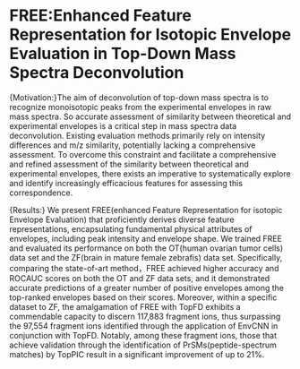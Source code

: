 # FREE:Enhanced Feature Representation for Isotopic Envelope Evaluation in Top-Down Mass Spectra Deconvolution
{Motivation:}The aim of deconvolution of top-down mass spectra is to recognize  monoisotopic peaks from the experimental envelopes in raw mass spectra. So accurate assessment of similarity between theoretical and experimental envelopes is a critical step in mass spectra data deconvolution. Existing evaluation methods primarily rely on intensity differences and m/z similarity, potentially lacking a comprehensive assessment. To overcome this constraint and facilitate a comprehensive and refined assessment of the similarity between theoretical and experimental envelopes, there exists an imperative to systematically explore and identify increasingly efficacious features for assessing this correspondence.


{Results:}  We present FREE(enhanced Feature Representation for isotopic Envelope Evaluation) that proficiently derives diverse feature representations, encapsulating fundamental physical attributes of envelopes, including peak intensity and envelope shape. We trained FREE and evaluated its performance on both the OT(human ovarian tumor cells) data set and the ZF(brain in mature female zebrafis) data set. Specifically, comparing the state-of-art method，FREE achieved higher accuracy and ROCAUC scores on both the OT and ZF data sets, and it demonstrated accurate predictions of a greater number of positive envelopes among the top-ranked envelopes based on their scores. Moreover, within a specific dataset to ZF, the amalgamation of FREE with TopFD exhibits a commendable capacity to discern 117,883 fragment ions, thus surpassing the 97,554 fragment ions identified through the application of EnvCNN in conjunction with TopFD. Notably, among these fragment ions, those that achieve validation through the identification of PrSMs(peptide-spectrum matches) by TopPIC result in a significant improvement of up to 21%.
